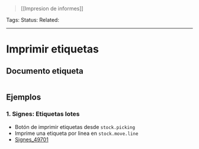 > [[Impresion de informes]]

Tags: 
Status: 
Related: 

___

# Imprimir etiquetas


## Documento etiqueta

```xml

```

## Ejemplos 

### 1. Signes: Etiquetas lotes
- Botón de imprimir etiquetas desde `stock.picking` 
- Imprime una etiqueta por linea en `stock.move.line`
- [Signes_49701](https://github.com/puntsistemes/bona-gent_odoo/pull/44/commits/8378d1e09d1d3c4e87bd098ae3f39e6e1860696e#diff-8b857d45237d44ffe08a8959e63446c96c803486e5256a39dd6be3b994280403)